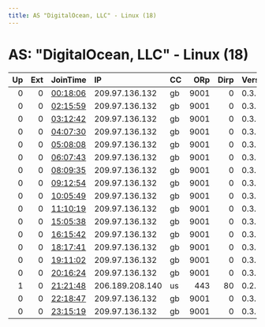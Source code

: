 ```yaml
---
title: AS "DigitalOcean, LLC" - Linux (18)
---
```


# AS: "DigitalOcean, LLC" - Linux (18)

|   Up |   Ext | JoinTime                                                                                            | IP              | CC   |   ORp |   Dirp | Version   | Contact   | Nickname      |   eFamMembers |
|-----:|------:|:----------------------------------------------------------------------------------------------------|:----------------|:-----|------:|-------:|:----------|:----------|:--------------|--------------:|
|    0 |     0 | [00:18:06](https://metrics.torproject.org/rs.html#details/B63A9BEA463B68F6B7137B80D17DCE1AC32C3B89) | 209.97.136.132  | gb   |  9001 |      0 | 0.3.4.11  | None      | hacktheplanet |             1 |
|    0 |     0 | [02:15:59](https://metrics.torproject.org/rs.html#details/7F16CC7CBAE81A9C7D0882B7241332F3CA4D22F9) | 209.97.136.132  | gb   |  9001 |      0 | 0.3.4.11  | None      | hacktheplanet |             1 |
|    0 |     0 | [03:12:42](https://metrics.torproject.org/rs.html#details/5F5B28425C3B4B79F5146B6DEE30E001435E4F27) | 209.97.136.132  | gb   |  9001 |      0 | 0.3.4.11  | None      | hacktheplanet |             1 |
|    0 |     0 | [04:07:30](https://metrics.torproject.org/rs.html#details/8FB3DAF43CDEC8CAC9C7C75119B9EEAAE060C3D5) | 209.97.136.132  | gb   |  9001 |      0 | 0.3.4.11  | None      | hacktheplanet |             1 |
|    0 |     0 | [05:08:08](https://metrics.torproject.org/rs.html#details/FC87AC180BAD7043B924046F2574D9459EEAA85C) | 209.97.136.132  | gb   |  9001 |      0 | 0.3.4.11  | None      | hacktheplanet |             1 |
|    0 |     0 | [06:07:43](https://metrics.torproject.org/rs.html#details/E9153984DACBBC3176565E3EC9B77D9B871310DD) | 209.97.136.132  | gb   |  9001 |      0 | 0.3.4.11  | None      | hacktheplanet |             1 |
|    0 |     0 | [08:09:35](https://metrics.torproject.org/rs.html#details/C40E62487F3ACEF0E8B412A807B045A5871C9F1E) | 209.97.136.132  | gb   |  9001 |      0 | 0.3.4.11  | None      | hacktheplanet |             1 |
|    0 |     0 | [09:12:54](https://metrics.torproject.org/rs.html#details/E2F06908135127504149B2DABE759E60BA37D1CD) | 209.97.136.132  | gb   |  9001 |      0 | 0.3.4.11  | None      | hacktheplanet |             1 |
|    0 |     0 | [10:05:49](https://metrics.torproject.org/rs.html#details/F3EC4109B73EF80D79E182AC917EA32FA385156E) | 209.97.136.132  | gb   |  9001 |      0 | 0.3.4.11  | None      | hacktheplanet |             1 |
|    0 |     0 | [11:10:19](https://metrics.torproject.org/rs.html#details/F79CD836EACA80401351A1746FEFE5553225CE2D) | 209.97.136.132  | gb   |  9001 |      0 | 0.3.4.11  | None      | hacktheplanet |             1 |
|    0 |     0 | [15:05:38](https://metrics.torproject.org/rs.html#details/AA821F695CF8857A8A9046B029CE14880A56BCA4) | 209.97.136.132  | gb   |  9001 |      0 | 0.3.4.11  | None      | hacktheplanet |             1 |
|    0 |     0 | [16:15:42](https://metrics.torproject.org/rs.html#details/3FD7972E859913AEDA7EBDA3005CB017DB965F40) | 209.97.136.132  | gb   |  9001 |      0 | 0.3.4.11  | None      | hacktheplanet |             1 |
|    0 |     0 | [18:17:41](https://metrics.torproject.org/rs.html#details/4C140B22C3E49669B1F1752DDA0935DFF4B3F21D) | 209.97.136.132  | gb   |  9001 |      0 | 0.3.4.11  | None      | hacktheplanet |             1 |
|    0 |     0 | [19:11:02](https://metrics.torproject.org/rs.html#details/DA4B69A092C28293D69D12DAAB441427DA5AEF5A) | 209.97.136.132  | gb   |  9001 |      0 | 0.3.4.11  | None      | hacktheplanet |             1 |
|    0 |     0 | [20:16:24](https://metrics.torproject.org/rs.html#details/369743F4D2112DA56813CC1CF1EBF454284E2A38) | 209.97.136.132  | gb   |  9001 |      0 | 0.3.4.11  | None      | hacktheplanet |             1 |
|    1 |     0 | [21:21:48](https://metrics.torproject.org/rs.html#details/C2AA63A5B4639DFEA5AF25D249609226FD7F4ED4) | 206.189.208.140 | us   |   443 |     80 | 0.2.9.11  | None      | beans         |             1 |
|    0 |     0 | [22:18:47](https://metrics.torproject.org/rs.html#details/5F9EFBB7BEB3AE2A90EECA94A936A021D2C09A46) | 209.97.136.132  | gb   |  9001 |      0 | 0.3.4.11  | None      | hacktheplanet |             1 |
|    0 |     0 | [23:15:19](https://metrics.torproject.org/rs.html#details/868B74A1EADF88535286C496930587AF9B477E85) | 209.97.136.132  | gb   |  9001 |      0 | 0.3.4.11  | None      | hacktheplanet |             1 |
